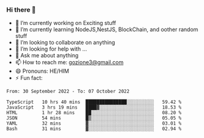 ### Hi there 👋

<!--
**charlieScript/charlieScript** is a ✨ _special_ ✨ repository because its `README.md` (this file) appears on your GitHub profile.

Here are some ideas to get you started: -->

- 🔭 I’m currently working on Exciting stuff
- 🌱 I’m currently learning NodeJS,NestJS, BlockChain, and oother random stuff
- 👯 I’m looking to collaborate on anything
- 🤔 I’m looking for help with ...
- 💬 Ask me about anything
- 📫 How to reach me: gozione3@gmail.com
- 😄 Pronouns: HE/HIM
- ⚡ Fun fact: 
<!--START_SECTION:waka-->

```text
From: 30 September 2022 - To: 07 October 2022

TypeScript   10 hrs 40 mins  ███████████████░░░░░░░░░░   59.42 %
JavaScript   3 hrs 19 mins   ████▓░░░░░░░░░░░░░░░░░░░░   18.53 %
HTML         1 hr 28 mins    ██░░░░░░░░░░░░░░░░░░░░░░░   08.20 %
JSON         54 mins         █▒░░░░░░░░░░░░░░░░░░░░░░░   05.05 %
YAML         32 mins         ▓░░░░░░░░░░░░░░░░░░░░░░░░   03.01 %
Bash         31 mins         ▓░░░░░░░░░░░░░░░░░░░░░░░░   02.94 %
```

<!--END_SECTION:waka-->
